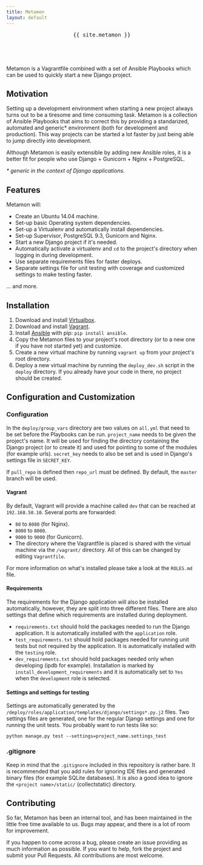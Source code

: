 ```yaml
---
title: Metamon
layout: default
---
```


<header>
  <pre class="logo">
{{ site.metamon }}
  </pre>
</header>

Metamon is a Vagrantfile combined with a set of Ansible Playbooks which can be used to quickly start a new Django project.

## Motivation

Setting up a development environment when starting a new project always turns
out to be a tiresome and time consuming task. Metamon is a collection of Ansible
Playbooks that aims to correct this by providing a standarized, automated and
generic\* environment (both for development and production). This way projects
can be started a lot faster by just being able to jump directly into
development.

Although Metamon is easily extensible by adding new Ansible roles, it is a
better fit for people who use Django + Gunicorn + Nginx + PostgreSQL.

_\* generic in the context of Django applications._


## Features

Metamon will:

* Create an Ubuntu 14.04 machine.
* Set-up basic Operating system dependencies.
* Set-up a Virtualenv and automatically install dependencies.
* Set-up Supervisor, PostgreSQL 9.3, Gunicorn and Nginx.
* Start a new Django project if it's needed.
* Automatically activate a virtualenv and `cd` to the project's directory when
  logging in during development.
* Use separate requirements files for faster deploys.
* Separate settings file for unit testing with coverage and customized settings
  to make testing faster.

... and more.

## Installation

1. Download and install [Virtualbox](https://www.virtualbox.org/wiki/Downloads).
2. Download and install [Vagrant](https://www.vagrantup.com/downloads.html).
3. Install [Ansible](http://www.ansible.com/home) with pip: `pip install ansible`.
4. Copy the Metamon files to your project's root directory (or to a new one if
   you have not started yet) and customize.
5. Create a new virtual machine by running `vagrant up` from your project's root
   directory.
6. Deploy a new virtual machine by running the `deploy_dev.sh` script in the
   `deploy` directory. If you already have your code in there, no project should
   be created.


## Configuration and Customization

### Configuration

In the `deploy/group_vars` directory are two values on `all.yml` that need to be
set before the Playbooks can be run. `project_name` needs to be given the
project's name. It will be used for finding the directory containing the Django
project (or to create it) and used for pointing to some of the modules (for
example urls). `secret_key` needs to also be set and is used in Django's
settings file in `SECRET_KEY`.

If `pull_repo` is defined then `repo_url` must be defined. By default, the
`master` branch will be used.

#### Vagrant

By default, Vagrant will provide a machine called `dev` that can be reached at
`192.168.50.10`. Several ports are forwarded:

* `80` to `8080` (for Nginx).
* `8000` to `8000`.
* `9000` to `9000` (for Gunicorn).
* The directory where the Vagrantfile is placed is shared with the virtual
  machine via the `/vagrant/` directory. All of this can be changed by editing
  `Vagrantfile`.

For more information on what's installed please take a look at the `ROLES.md`
file.

#### Requirements

The requirements for the Django application will also be installed
automatically, however, they are split into three different files. There are
also settings that define which requirements are installed during deployment.

* `requirements.txt` should hold the packages needed to run the Django
  application. It is automatically installed with the `application` role.
* `test_requirements.txt` should hold packages needed for running unit tests but
  not required by the application. It is automatically installed with the
  `testing` role.
* `dev_requirements.txt` should hold packages needed only when developing (ipdb
  for example). Installation is marked by `install_development_requirements` and
  it is automatically set to `Yes` when the `development` role is selected.

#### Settings and settings for testing

Settings are automatically generated by the
`/deploy/roles/application/templates/django/settings*.py.j2` files. Two settings
files are generated, one for the regular Django settings and one for running the
unit tests. You probably want to run tests like so:

`python manage.py test --settings=project_name.settings_test`

### .gitignore

Keep in mind that the `.gitignore` included in this repository is rather
bare. It is recommended that you add rules for ignoring IDE files and generated
binary files (for example SQLite databases). It is also a good idea to ignore
the `<project name>/static/` (collectstatic) directory.

## Contributing

So far, Metamon has been an internal tool, and has been maintained in the little
free time available to us.  Bugs may appear, and there is a lot of room for
improvement.

If you happen to come across a bug, please create an issue providing as much
information as possible. If you want to help, fork the project and submit your
Pull Requests. All contributions are most welcome.
